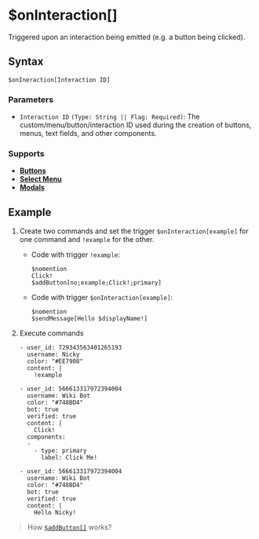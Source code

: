 # $onInteraction[]
Triggered upon an interaction being emitted (e.g. a button being clicked).

## Syntax
```
$onIneraction[Interaction ID]
```

### Parameters
- `Interaction ID` `(Type: String || Flag: Required)`: The custom/menu/button/interaction ID used during the creation of buttons, menus, text fields, and other components.

### Supports
- **[Buttons](../guides/general/interactions/buttons/aboutButtons.md)**
- **[Select Menu](../guides/general/interactions/selectMenus/aboutSelectMenu.md)**
- **[Modals](../guides/general/interactions/modals/aboutModals.md)**

## Example
1. Create two commands and set the trigger `$onInteraction[example]` for one command and `!example` for the other.

    - Code with trigger `!example`:
      ```
      $nomention
      Click!
      $addButton[no;example;Click!;primary]
      ```
    - Code with trigger `$onInteraction[example]`:
      ```
      $nomention
      $sendMessage[Hello $displayName!]
      ```
2. Execute commands
   ``` discord yaml
   - user_id: 729343563401265193
     username: Nicky
     color: "#EE7908"
     content: |
       !example

   - user_id: 566613317972394004
     username: Wiki Bot
     color: "#748BD4"
     bot: true
     verified: true
     content: |
       Click!
     components:
     -
       - type: primary
         label: Click Me!

   - user_id: 566613317972394004
     username: Wiki Bot
     color: "#748BD4"
     bot: true
     verified: true
     content: |
       Hello Nicky!
   ```
   
> How [`$addButton[]`](../bdscript/addButton.md) works?
